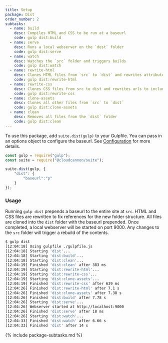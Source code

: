 ```yaml
---
title: Setup
package: Dist
order_number: 2
subtasks:
  - name: build
    desc: Compiles HTML and CSS to be run at a baseurl
    code: gulp dist:build
  - name: serve
    desc: Runs a local webserver on the `dest` folder
    code: gulp dist:serve
  - name: watch
    desc: Watches the `src` folder and triggers builds
    code: gulp dist:watch
  - name: rewrite-html
    desc: Clones HTML files from `src` to `dist` and rewrites attributes to include baseurl (`src`, `href`, `srcset` and `meta[http-equiv='refresh']`)
    code: gulp dist:rewrite-html
  - name: rewrite-css
    desc: Clones CSS files from src to dist and rewrites urls to include baseurl
    code: gulp dist:rewrite-css
  - name: clone-assets
    desc: Clones all other files from `src` to `dist`
    code: gulp dist:clone-assets
  - name: clean
    desc: Removes all files from the `dist` folder
    code: gulp dist:clean
---
```

To use this package, add `suite.dist(gulp)` to your Gulpfile. You can pass in an options object to configure the baseurl. See [Configuration](/dist/configuration) for more details.

```js
const gulp = require("gulp");
const suite = require("@cloudcannon/suite");

suite.dist(gulp, {
    "dist": {
        "baseurl":"p"
    }
});
```

### Usage

Running `gulp dist` prepends a baseurl to the entire site at `src`. HTML and CSS files are rewritten to fix references for the new folder structure. All files are cloned into the `dist` folder with the baseurl prepended. Once completed, a local webserver will be started on port 9000. Any changes to the `src` folder will trigger a rebuild of the contents.

```bash
$ gulp dist
[12:04:18] Using gulpfile ./gulpfile.js
[12:04:18] Starting 'dist'...
[12:04:18] Starting 'dist:build'...
[12:04:18] Starting 'dist:clean'...
[12:04:19] Finished 'dist:clean' after 383 ms
[12:04:19] Starting 'dist:rewrite-html'...
[12:04:19] Starting 'dist:rewrite-css'...
[12:04:19] Starting 'dist:clone-assets'...
[12:04:19] Finished 'dist:rewrite-css' after 639 ms
[12:04:26] Finished 'dist:rewrite-html' after 7.1 s
[12:04:26] Finished 'dist:clone-assets' after 7.38 s
[12:04:26] Finished 'dist:build' after 7.78 s
[12:04:26] Starting 'dist:serve'...
[12:04:26] Webserver started at http://localhost:9000
[12:04:26] Finished 'dist:serve' after 18 ms
[12:04:26] Starting 'dist:watch'...
[12:04:33] Finished 'dist:watch' after 6.66 s
[12:04:33] Finished 'dist' after 14 s
```
{% include package-subtasks.md %}